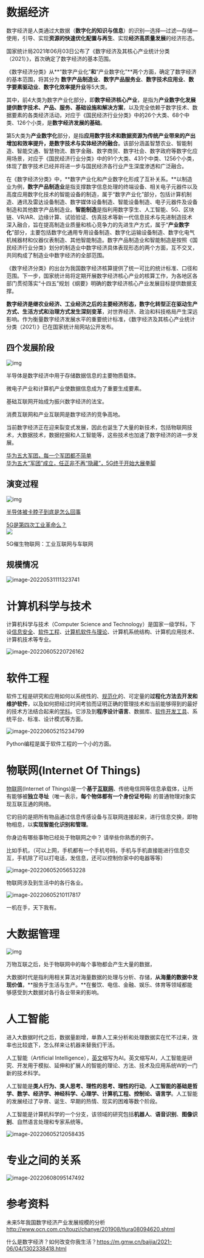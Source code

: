 # 数据经济

数字经济是人类通过大数据（**数字化的知识与信息**）的识别—选择—过滤—存储—使用，引导、实现**资源的快速优化配置与再生**、实现**经济高质量发展**的经济形态。

国家统计局2021年06月03日公布了《数字经济及其核心产业统计分类（2021）》，首次确定了数字经济的基本范围。

《数字经济分类》从**“数字产业化”**和**“产业数字化”**两个方面，确定了数字经济的基本范围，将其分为 **数字产品制造业**、**数字产品服务业**、**数字技术应用业**、**数字要素驱动业**、**数字化效率提升业**等5大类。

其中，前4大类为数字产业化部分，即**数字经济核心产业**，是指为**产业数字化发展提供数字技术、产品、服务、基础设施和解决方案**，以及完全依赖于数字技术、数据要素的各类经济活动，对应于《国民经济行业分类》中的26个大类、68个中类、126个小类，是**数字经济发展的基础**。

第5大类为**产业数字化**部分，是指**应用数字技术和数据资源为传统产业带来的产出增加和效率提升，是数字技术与实体经济的融合**。该部分涵盖智慧农业、智能制造、智能交通、智慧物流、数字金融、数字商贸、数字社会、数字政府等数字化应用场景，对应于《国民经济行业分类》中的91个大类、431个中类、1256个小类，体现了数字技术已经并将进一步与国民经济各行业产生深度渗透和广泛融合。

在《数字经济分类》中，**数字产业化和产业数字化形成了互补关系。**以制造业为例，**数字产品制造业**是指支撑数字信息处理的终端设备、相关电子元器件以及高度应用数字化技术的智能设备的制造，属于“数字产业化”部分，包括计算机制造、通讯及雷达设备制造、数字媒体设备制造、智能设备制造、电子元器件及设备制造和其他数字产品制造业。**智能制造**是指利用数字孪生、人工智能、5G、区块链、VR/AR、边缘计算、试验验证、仿真技术等新一代信息技术与先进制造技术深入融合，旨在提高制造业质量和核心竞争力的先进生产方式，属于“**产业数字化**”部分，主要包括数字化通用专用设备制造、数字化运输设备制造、数字化电气机械器材和仪器仪表制造、其他智能制造。数字产品制造业和智能制造是按照《国民经济行业分类》划分的制造业中数字经济具体表现形态的两个方面，互不交叉，共同构成了制造业中数字经济的全部范围。

《数字经济分类》的出台为我国数字经济核算提供了统一可比的统计标准、口径和范围。下一步，国家统计局将定期开展数字经济核心产业的核算工作，为各地区各部门贯彻落实“十四五”规划《纲要》明确的数字经济核心产业发展目标提供数据支撑。

**数字经济是继农业经济、工业经济之后的主要经济形态，数字化转型正在驱动生产方式、生活方式和治理方式发生深刻变革**，对世界经济、政治和科技格局产生深远影响。作为衡量数字经济发展水平的重要统计标准，《数字经济及其核心产业统计分类（2021）》已在国家统计局网站公开发布。

## 四个发展阶段

![img](01-01-数字经济和高新技术.assets/1(8151).png)

半导体是数字经济中用于存储数据信息的主要物质载体。

微电子产业和计算机产业使数据信息成为了重要生成要素。

基础互联网开始成为振兴数字经济的法宝。

消费互联网和产业互联网是数字经济的竞争高地。

当前数字经济正在迎来裂变式发展，因此也诞生了大量的新技术，包括物联网技术，大数据技术，数据挖掘和人工智能等，这些技术也加速了数字经济的进一步发展。

[华为五大军团，每一个军团都不简单](https://new.qq.com/omn/20211107/20211107A031HY00.html)  
[华为五大“军团”成立，任正非不再“隐藏”，5G终于开始大展拳脚](https://new.qq.com/omn/20211107/20211107A05Y5S00.html)

## 演变过程

![img](01-01-数字经济和高新技术.assets/工业革命发展史.png)

[半导体被卡脖子到底是怎么回事](https://zhuanlan.zhihu.com/p/145650958)

[5G是第四次工业革命么？](https://zhuanlan.zhihu.com/p/42837921)  
![](01-01-数字经济和高新技术.assets/fb48fde3.png)

5G催生物联网：工业互联网与车联网

## 规模情况

![image-20220531111323741](01-01-数字经济和高新技术.assets/image-20220531111323741.png)

# 计算机科学与技术

计算机科学与技术（Computer Science and Technology）是国家一级学科，下设[信息安全](https://baike.baidu.com/item/信息安全/339810)、[软件工程](https://baike.baidu.com/item/软件工程/25279)、[计算机软件与理论](https://baike.baidu.com/item/计算机软件与理论/3008761)、计算机系统结构、计算机应用技术、计算机技术等专业。

![image-20220605220726162](01-01-数字经济和高新技术.assets/image-20220605220726162.png)

# 软件工程

软件工程是研究和应用如何以系统性的、[规范化](https://baike.baidu.com/item/规范化/3193374)的、可定量的**过程化方法去开发和维护软件**，以及如何把经过时间考验而证明正确的管理技术和当前能够得到的最好的技术方法结合起来的[学科](https://baike.baidu.com/item/学科/2634099)。它涉及到**程序设计语言**、数据库、[软件开发工具](https://baike.baidu.com/item/软件开发工具/4605523)、系统平台、标准、设计模式等方面。

![image-20220605215234799](01-01-数字经济和高新技术.assets/image-20220605215234799.png)

Python编程是属于软件工程的一个小的方面。



# 物联网(Internet Of Things)

[物联网](https://baike.baidu.com/item/物联网)(Internet of Things)是一个**基于[互联网](https://baike.baidu.com/item/互联网/199186)**、传统电信网等信息承载体，让所有能够被**独立寻址**（唯一表示，**每个物体都有一个身份证号码**) 的普通物理对象实现互联互通的网络。

它的目的是把所有物品通过信息传感设备与互联网连接起来，进行信息交换，即物物相息，以**实现智能化识别和管理**。



你身边有哪些事物已经处于物联网之中？  请举些你熟悉的例子。

比如手机，（可以上网，手机都有一个手机号码，手机与手机直接能进行信息交互，手机除了可以打电话，发信息，还可以控制你家中的电器等等）



![image-20220605205653228](01-01-数字经济和高新技术.assets/image-20220605205653228.png)

物联网涉及到生活中的各行各业。

![image-20220605210117817](01-01-数字经济和高新技术.assets/image-20220605210117817.png)

一机在手，天下我有。


# 大数据管理

![img](01-01-数字经济和高新技术.assets/大数据时代.png)

万物互联之后，处于物联网中的每个事物都会产生大量的数据，

大数据时代是指利用相关算法对海量数据的处理与分析、存储，**从海量的数据中发现价值**，**服务于生活与生产。**在餐饮、电信、金融、娱乐、体育等领域都能够感受到大数据对各行各业带来的影响。

# 人工智能

进入大数据时代之后，数据量剧增，单靠人工来分析和处理数据实在忙不过来，效率也比较底下，怎么样来让机器来替我们干活。



人工智能（Artificial Intelligence），[英文](https://baike.baidu.com/item/英文/3079091)缩写为AI。英文缩写AI，人工智能是研究、开发用于模拟、延伸和扩展人的智能的理论、方法、技术及应用系统W的一门新的技术科学。



人工智能是**类人行为、类人思考、理性的思考、理性的行动**。**人工智能的基础是哲学、数学、经济学、神经科学、心理学、计算机工程、控制论、语言学**。人工智能的发展经过了孕育、诞生、早期的热情、现实的困难等数个阶段。



人工智能是计算机科学的一个分支，该领域的研究包括**机器人**、**语音识别**、**图像识别**、自然语言处理和专家系统等。

![image-20220605212058435](01-01-数字经济和高新技术.assets/image-20220605212058435.png)



# 专业之间的关系

![image-20220608095147492](01-01-数字经济和高新技术.assets/image-20220608095147492.png)

# 参考资料

未来5年我国数字经济产业发展规模的分析 http://www.ocn.com.cn/touzi/chanye/201908/tlura08094620.shtml  

什么是数字经济？如何改变你我生活？https://m.gmw.cn/baijia/2021-06/04/1302338418.html


